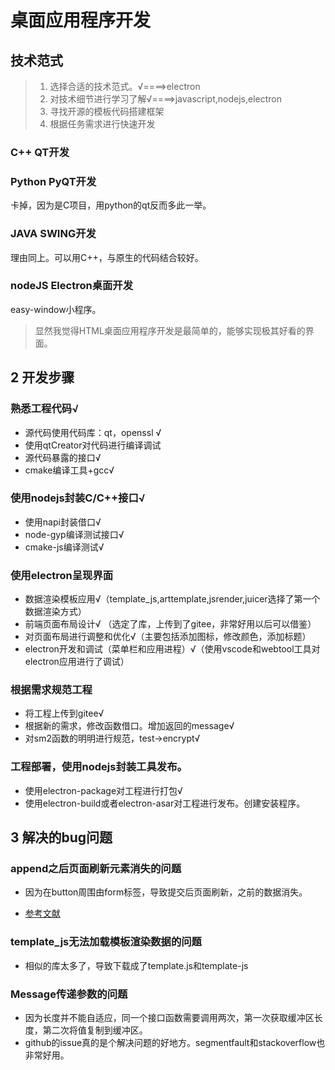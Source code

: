 # 桌面应用程序开发

## 技术范式

> 1. 选择合适的技术范式。√====>electron
> 2. 对技术细节进行学习了解√====>javascript,nodejs,electron
> 3. 寻找开源的模板代码搭建框架
> 4. 根据任务需求进行快速开发

### C++ QT开发

### Python PyQT开发
卡掉，因为是C项目，用python的qt反而多此一举。
### JAVA SWING开发
理由同上。可以用C++，与原生的代码结合较好。
### nodeJS Electron桌面开发

easy-window小程序。
> 显然我觉得HTML桌面应用程序开发是最简单的，能够实现极其好看的界面。

## 2 开发步骤
### 熟悉工程代码√
* 源代码使用代码库：qt，openssl √
* 使用qtCreator对代码进行编译调试
* 源代码暴露的接口√
* cmake编译工具+gcc√
### 使用nodejs封装C/C++接口√
* 使用napi封装借口√
* node-gyp编译测试接口√
* cmake-js编译测试√

### 使用electron呈现界面
* 数据渲染模板应用√（template_js,arttemplate,jsrender,juicer选择了第一个数据渲染方式）
* 前端页面布局设计√ （选定了库，上传到了gitee，非常好用以后可以借鉴）
* 对页面布局进行调整和优化√（主要包括添加图标，修改颜色，添加标题）
* electron开发和调试（菜单栏和应用进程）√（使用vscode和webtool工具对electron应用进行了调试）

### 根据需求规范工程

* 将工程上传到gitee√
* 根据新的需求，修改函数借口。增加返回的message√
* 对sm2函数的明明进行规范，test->encrypt√


### 工程部署，使用nodejs封装工具发布。

* 使用electron-package对工程进行打包√
* 使用electron-build或者electron-asar对工程进行发布。创建安装程序。


## 3 解决的bug问题

### append之后页面刷新元素消失的问题

* 因为在button周围由form标签，导致提交后页面刷新，之前的数据消失。

* [参考文献](https://blog.csdn.net/muyi_amen/article/details/79086281?utm_source=blogxgwz4&utm_medium=distribute.pc_relevant_bbs_down.none-task-blog-baidujs-1.nonecase&depth_1-utm_source=distribute.pc_relevant_bbs_down.none-task-blog-baidujs-1.nonecase)

### template_js无法加载模板渲染数据的问题

* 相似的库太多了，导致下载成了template.js和template-js

### Message传递参数的问题

* 因为长度并不能自适应，同一个接口函数需要调用两次，第一次获取缓冲区长度，第二次将值复制到缓冲区。
* github的issue真的是个解决问题的好地方。segmentfault和stackoverflow也非常好用。